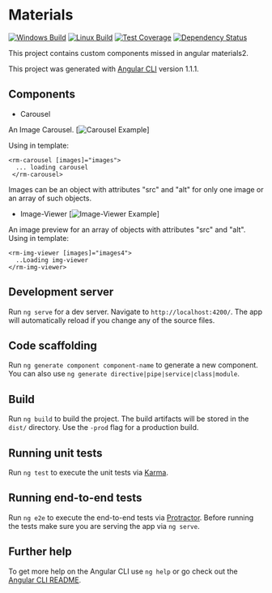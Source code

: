 # Materials
[![Windows Build][appveyor-image]][appveyor-url]
[![Linux Build][travis-image]][travis-url]
[![Test Coverage][coveralls-image]][coveralls-url]
[![Dependency Status][gemnasium-image]][gemnasium-url]

This project contains custom components missed in angular materials2.

This project was generated with [Angular CLI](https://github.com/angular/angular-cli) version 1.1.1.

## Components

* Carousel

An Image Carousel.
[![Carousel Example][carousel-image]]

Using in template:
```
<rm-carousel [images]="images">
  ... loading carousel
 </rm-carousel>
```
Images can be an object with attributes "src" and "alt" for only one image or an array of such objects.

* Image-Viewer
[![Image-Viewer Example][img-viewer-image]]

An image preview for an array of objects with attributes "src" and "alt". Using in template:
```
<rm-img-viewer [images]="images4">
  ..Loading img-viewer
</rm-img-viewer>
``` 


## Development server

Run `ng serve` for a dev server. Navigate to `http://localhost:4200/`. The app will automatically reload if you change any of the source files.

## Code scaffolding

Run `ng generate component component-name` to generate a new component. You can also use `ng generate directive|pipe|service|class|module`.

## Build

Run `ng build` to build the project. The build artifacts will be stored in the `dist/` directory. Use the `-prod` flag for a production build.

## Running unit tests

Run `ng test` to execute the unit tests via [Karma](https://karma-runner.github.io).

## Running end-to-end tests

Run `ng e2e` to execute the end-to-end tests via [Protractor](http://www.protractortest.org/).
Before running the tests make sure you are serving the app via `ng serve`.

## Further help

To get more help on the Angular CLI use `ng help` or go check out the [Angular CLI README](https://github.com/angular/angular-cli/blob/master/README.md).

[appveyor-image]: https://img.shields.io/appveyor/ci/richard-martens/materials/master.svg?label=windows
[appveyor-url]: https://ci.appveyor.com/project/richard-martens/materials
[travis-image]: https://img.shields.io/travis/richard-martens/materials/master.svg?label=linux
[travis-url]: https://travis-ci.org/richard-martens/materials
[coveralls-image]: https://img.shields.io/coveralls/richard-martens/materials/master.svg
[coveralls-url]: https://coveralls.io/r/richard-martens/materials?branch=master
[gemnasium-image]: https://gemnasium.com/richard-martens/materials.svg
[gemnasium-url]: https://gemnasium.com/richard-martens/materials
[carousel-image]: /assets/carousel-example.png
[img-viewer-image]: /assets/img-viewer-example.png